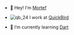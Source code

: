- 👋 Hey! I’m [Mortef](https://github.com/Mortef)

- ![qb_24](https://user-images.githubusercontent.com/5538506/205150678-4a5bf50d-fda4-4cd7-8c21-2a47fa2dc878.png) I work at [QuickBird](https://github.com/QuickBirdEng)
<!--- - 👀 I’m interested in ... --->

- 🌱 I’m currently learning [Dart](https://github.com/dart-lang)
<!--- - 💞️ I’m looking to collaborate on ...
- 📫 How to reach me ... --->

<!---
Mortef/Mortef is a ✨ special ✨ repository because its `README.md` (this file) appears on your GitHub profile.
You can click the Preview link to take a look at your changes.
--->
